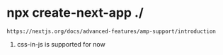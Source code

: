
# npx create-next-app ./

`https://nextjs.org/docs/advanced-features/amp-support/introduction`

1. css-in-js is supported for now